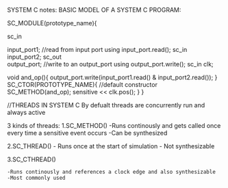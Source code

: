 SYSTEM C notes:
BASIC MODEL OF A SYSTEM C PROGRAM:

SC_MODULE(prototype_name){

sc_in<DT> input_port1; //read from input port using input_port.read();
sc_in<DT> input_port2;
sc_out<DT> output_port; //write to an output_port using output_port.write();
sc_in<bool> clk;

void and_op(){
    output_port.write(input_port1.read() & input_port2.read());
}
SC_CTOR(PROTOTYPE_NAME){
    //default constructor
    SC_METHOD(and_op);
    sensitive << clk.pos();
}
}

//THREADS IN SYSTEM C
By defualt threads are concurrently run and always active

3 kinds of threads:
1.SC_METHOD()
    -Runs continously and gets called once every time a sensitive event occurs
    -Can be synthesized

2.SC_THREAD()
    - Runs once at the start of simulation
    - Not synthesizable

3.SC_CTHREAD()

    -Runs continously and references a clock edge and also synthesizable
    -Most commonly used